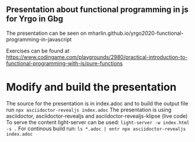 ## Presentation about functional programming in js for Yrgo in Gbg
The presentation can be seen on mharlin.github.io/yrgo2020-functional-programming-in-javascript

Exercises can be found at https://www.codingame.com/playgrounds/2980/practical-introduction-to-functional-programming-with-js/pure-functions

# Modify and build the presentation
The source for the presentation is in index.adoc and to build the output file run `npx asciidoctor-revealjs index.adoc`
The presentation is using asciidoctor, asciidoctor-revealjs and asciidoctor-revealjs-klipse (live code)
To serve the content light-server can be used: `light-server -w index.html -s .`
For continous build run: `ls *.adoc | entr npx asciidoctor-revealjs index.adoc`
